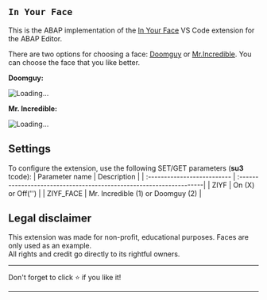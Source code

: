 ## `In Your Face`

This is the ABAP implementation of the [In Your Face](https://github.com/virejdasani/InYourFace)  VS Code extension for the ABAP Editor.  

There are two options for choosing a face: [Doomguy](https://en.wikipedia.org/wiki/Doomguy) or [Mr.Incredible](https://en.wikipedia.org/wiki/Mr._Incredible). You can choose the face that you like better.  

**Doomguy:**  

![Loading...](https://github.com/victorizbitskiy/ziyf/blob/main/docs/img/demo_doomguy.gif)

**Mr. Incredible:**

![Loading...](https://github.com/victorizbitskiy/ziyf/blob/main/docs/img/demo_mr_incredible.gif)

## Settings
To configure the extension, use the following SET/GET parameters (**su3** tcode):
| Parameter name              | Description                                                         |
| :-------------------------- | :-------------------------------------------------------------------|
| ZIYF                        | On (X) or Off('')                                                   |
| ZIYF_FACE                   | Mr. Incredible (1) or Doomguy (2)                                   |

## Legal disclaimer
This extension was made for non-profit, educational purposes. Faces are only used as an example.  
All rights and credit go directly to its rightful owners.  

---

<p align="left">Don't forget to click ⭐ if you like it!<p>

---

